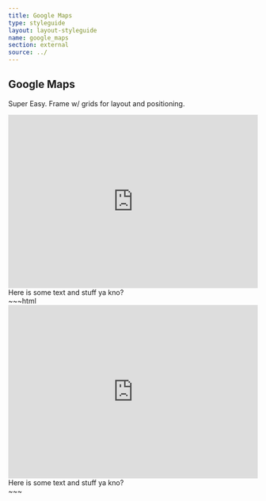 ```yaml
---
title: Google Maps
type: styleguide
layout: layout-styleguide
name: google_maps
section: external
source: ../
---
```


<main markdown="1">

## Google Maps

Super Easy. Frame w/ grids for layout and positioning.

<div class="_styleguide-example">
  <div class="_grid-two ">
    <iframe src="https://www.google.com/maps/embed?pb=!1m18!1m12!1m3!1d3316.5978685715722!2d-84.29012398515546!3d33.77105593994369!2m3!1f0!2f0!3f0!3m2!1i1024!2i768!4f13.1!3m3!1m2!1s0x88f507412eb46f77%3A0x62f5f7c69abf710f!2s144+S+Columbia+Dr%2C+Decatur%2C+GA+30030!5e0!3m2!1sen!2sus!4v1497632535790" width="100%" height="350" frameborder="0" style="border:0" allowfullscreen></iframe>
    Here is some text and stuff ya kno?
  </div>
</div>
~~~html
<div class="_grid-one ">
  <div class="_grid-two ">
    <iframe src="https://www.google.com/maps/embed?pb=!1m18!1m12!1m3!1d3316.5978685715722!2d-84.29012398515546!3d33.77105593994369!2m3!1f0!2f0!3f0!3m2!1i1024!2i768!4f13.1!3m3!1m2!1s0x88f507412eb46f77%3A0x62f5f7c69abf710f!2s144+S+Columbia+Dr%2C+Decatur%2C+GA+30030!5e0!3m2!1sen!2sus!4v1497632535790" width="100%" height="350" frameborder="0" style="border:0" allowfullscreen></iframe>
    <div>
      Here is some text and stuff ya kno?
    </div>
  </div>
</div>
~~~

</main>




